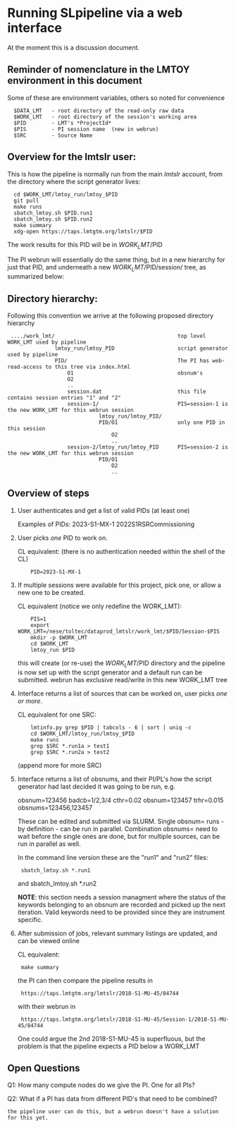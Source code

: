 # Running SLpipeline via a web interface

At the moment this is a discussion document.

## Reminder of nomenclature in the LMTOY environment in this document

Some of these are environment variables, others so noted for convenience

      $DATA_LMT   - root directory of the read-only raw data
      $WORK_LMT   - root directory of the session's working area
      $PID        - LMT's *ProjectId*
      $PIS        - PI session name  (new in webrun)
      $SRC        - Source Name

## Overview for the lmtslr user:

This is how the pipeline is normally run from the main *lmtslr* account,
from the directory where the script generator lives:

      cd $WORK_LMT/lmtoy_run/lmtoy_$PID
      git pull
      make runs
      sbatch_lmtoy.sh $PID.run1
      sbatch_lmtoy.sh $PID.run2
      make summary
      xdg-open https://taps.lmtgtm.org/lmtslr/$PID

The work results for this PID will be in $WORK_LMT/$PID
 
The PI webrun will essentially do the same thing, but in a new hierarchy
for just that PID, and underneath a new $WORK_LMT/$PID/session/ tree, as
summarized below:

## Directory hierarchy:

Following this convention we arrive at the following proposed directory hierarchy

     ..../work_lmt/                                       top level WORK_LMT used by pipeline
                   lmtoy_run/lmtoy_PID                    script generator used by pipeline
                   PID/                                   The PI has web-read-access to this tree via index.html
                       O1                                 obsnum's
                       O2
                       ..
                       session.dat                        this file contains session entries "1" and "2"
                       session-1/                         PIS=session-1 is the new WORK_LMT for this webrun session
                                 lmtoy_run/lmtoy_PID/     
                                 PID/O1                   only one PID in this session
                                     O2
                                     ..
                       session-2/lmtoy_run/lmtoy_PID      PIS=session-2 is the new WORK_LMT for this webrun session
                                 PID/O1
                                     O2
                                     ..


      
## Overview of steps

1. User authenticates and get a list of valid PIDs (at least one)

   Examples of PIDs:    2023-S1-MX-1   2022S1RSRCommissioning

2. User picks *one* PID to work on.

   CL equivalent: (there is no authentication needed within the shell of the CL)
   
           PID=2023-S1-MX-1

3. If multiple sessions were available for this project, pick one, or allow
   a new one to be created.

   CL equivalent (notice we only redefine the WORK_LMT):

           PIS=1
     	   export WORK_LMT=/nese/toltec/dataprod_lmtslr/work_lmt/$PID/Session-$PIS
           mkdir -p $WORK_LMT
           cd $WORK_LMT
           lmtoy_run $PID

   this will create (or re-use) the $WORK_LMT/$PID directory and the pipeline is now
   set up with the script generator and a default run can be submitted.
   webrun has exclusive read/write in this new WORK_LMT tree

3. Interface returns a list of sources that can be worked on, user picks *one or more*.

   CL equivalent for one SRC:

           lmtinfo.py grep $PID | tabcols - 6 | sort | uniq -c
           cd $WORK_LMT/lmtoy_run/lmtoy_$PID
           make runs
           grep $SRC *.run1a > test1
           grep $SRC *.run2a > test2

   (append more for more SRC)
           

4. Interface returns a list of obsnums, and their PI/PL's how the script generator
   had last decided it was going to be run, e.g.

   obsnum=123456 badcb=1/2,3/4 cthr=0.02
   obsnum=123457 trhr=0.015
   obsnums=123456,123457 
   
   These can be edited and submitted via SLURM.    Single obsnum= runs - by definition -
   can be run in parallel.
   Combination obsnums= need to wait before the single ones are done, but for multiple
   sources, can be run in parallel as well.
   
   In the command line version these are the "run1" and "run2" files:

        sbatch_lmtoy.sh *.run1
   and
        sbatch_lmtoy.sh *.run2

   **NOTE**:  this section needs a session managment where the status of the keywords belonging
   to an obsnum are recorded and picked up the next iteration. Valid keywords need to be provided
   since they are instrument specific.

5. After submission of jobs, relevant summary listings are updated, and can be viewed online

   CL equivalent:

        make summary

   the PI can then compare the pipeline results in

        https://taps.lmtgtm.org/lmtslr/2018-S1-MU-45/84744

   with their webrun in

        https://taps.lmtgtm.org/lmtslr/2018-S1-MU-45/Session-1/2018-S1-MU-45/84744

   One could argue the 2nd 2018-S1-MU-45 is superfluous, but the problem is that the pipeline
   expects a PID below a WORK_LMT


## Open Questions

Q1: How many compute nodes do we give the PI. One for all PIs?

Q2: What if a PI has data from different PID's that need to be combined?

    the pipeline user can do this, but a webrun doesn't have a solution for this yet.
